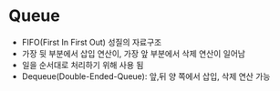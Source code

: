 # Queue
* FIFO(First In First Out) 성질의 자료구조
* 가장 뒷 부분에서 삽입 연산이, 가장 앞 부분에서 삭제 연산이 일어남
* 일을 순서대로 처리하기 위해 사용 됨
* Dequeue(Double-Ended-Queue): 앞,뒤 양 쪽에서 삽입, 삭제 연산 가능
